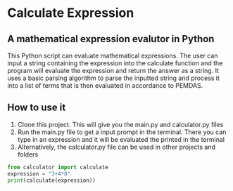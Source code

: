 # Calculate Expression

## A mathematical expression evalutor in Python 

This Python script can evaluate mathematical expressions. The user can input 
a string containing the expression into the calculate function and the program 
will evaluate the expression and return the answer as a string. It uses a basic
parsing algorithm to parse the inputted string and process it into a list of 
terms that is then evaluated in accordance to PEMDAS. 

## How to use it 

1) Clone this project. This will give you the main.py and calculator.py files 
2) Run the main.py file to get a input prompt in the terminal. There you
can type in an expression and it will be evaluated the printed in the terminal
3) Alternatively, the calculator.py file can be used in other projects and 
folders

``` python
from calculator import calculate 
expression = "3+4*8"
print(calculate(expression))
```

